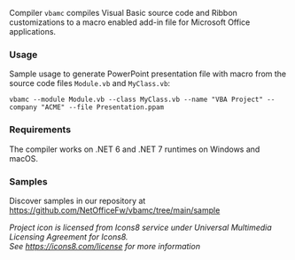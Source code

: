 Compiler `vbamc` compiles Visual Basic source code and Ribbon customizations to a macro enabled add-in file for Microsoft Office applications.

### Usage

Sample usage to generate PowerPoint presentation file with macro
from the source code files `Module.vb` and `MyClass.vb`:

```shell
vbamc --module Module.vb --class MyClass.vb --name "VBA Project" --company "ACME" --file Presentation.ppam
```

### Requirements

The compiler works on .NET 6 and .NET 7 runtimes on Windows and macOS.

### Samples

Discover samples in our repository at <https://github.com/NetOfficeFw/vbamc/tree/main/sample>


_Project icon is licensed from Icons8 service under Universal Multimedia Licensing Agreement for Icons8._  
_See <https://icons8.com/license> for more information_
